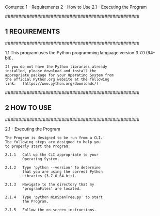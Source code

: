 Contents:
	1 - Requirements
	2 - How to Use
		2.1 - Executing the Program

##################################################
##	1	REQUIREMENTS							##
##################################################

1.1
	This program uses the Python programming
	language version 3.7.0 (64-bit).

	If you do not have the Python libraries already
	installed, please download and install the
	appropriate package for your Operating System from
	the official Python.org website at the following
	link:	[https://www.python.org/downloads/]

##################################################
##	2	HOW TO USE								##
##################################################

2.1 - Executing the Program
	
	The Program is designed to be run from a CLI.
	The following steps are designed to help you
	to properly start the Program:

	2.1.1	Call up the CLI appropriate to your
			Operating System.
		
	2.1.2	Type 'python --version' to determine
			that you are using the correct Python
			Libraries (3.7.0_64-bit).
		
	2.1.3	Navigate to the directory that my
			'programFiles' are located.
	
	2.1.4	Type 'python minSpanTree.py' to start
			the Program.

	2.1.5	Follow the on-screen instructions.
